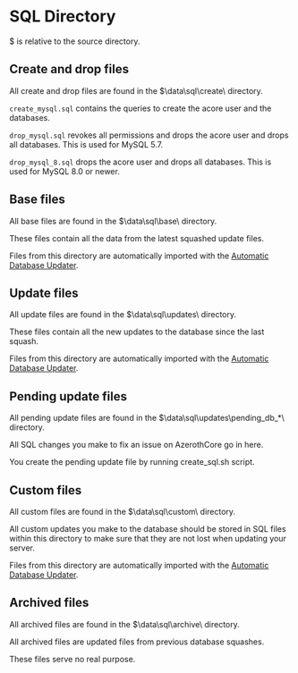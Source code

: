 # SQL Directory

$ is relative to the source directory.

## Create and drop files

All create and drop files are found in the $\data\sql\create\ directory.

`create_mysql.sql` contains the queries to create the acore user and the databases.

`drop_mysql.sql` revokes all permissions and drops the acore user and drops all databases. This is used for MySQL 5.7.

`drop_mysql_8.sql` drops the acore user and drops all databases. This is used for MySQL 8.0 or newer.

## Base files

All base files are found in the $\data\sql\base\ directory.

These files contain all the data from the latest squashed update files.

Files from this directory are automatically imported with the [Automatic Database Updater](database-installation#automatic-database-updater-default-recommended).

## Update files

All update files are found in the $\data\sql\updates\ directory.

These files contain all the new updates to the database since the last squash.

Files from this directory are automatically imported with the [Automatic Database Updater](database-installation#automatic-database-updater-default-recommended).

## Pending update files

All pending update files are found in the $\data\sql\updates\pending_db_*\ directory.

All SQL changes you make to fix an issue on AzerothCore go in here.

You create the pending update file by running create_sql.sh script.

## Custom files

All custom files are found in the $\data\sql\custom\ directory.

All custom updates you make to the database should be stored in SQL files within this directory to make sure that they are not lost when updating your server.

Files from this directory are automatically imported with the [Automatic Database Updater](database-installation#automatic-database-updater-default-recommended).

## Archived files

All archived files are found in the $\data\sql\archive\ directory.

All archived files are updated files from previous database squashes.

These files serve no real purpose.
